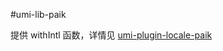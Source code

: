 #umi-lib-paik

提供 withIntl 函数，详情见 [umi-plugin-locale-paik](https://www.npmjs.com/package/umi-plugin-locale-paik)